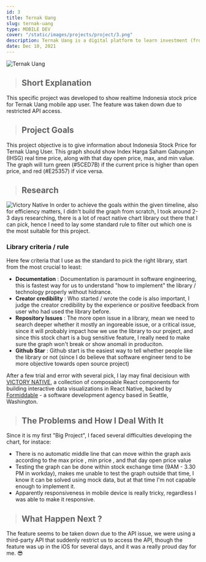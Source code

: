 ```yaml
---
id: 3
title: Ternak Uang
slug: ternak-uang
type: MOBILE DEV
cover: "/static/images/projects/project/3.png"
description: Ternak Uang is a digital platform to learn investment (from stocks, mutual funds, peer-to-peer, to cyptocurrency)
date: Dec 10, 2021
---
```


![Ternak Uang](/static/images/projects/project/3.png)

> ## Short Explanation

This specific project was developed to show realtime Indonesia stock price for Ternak Uang mobile app user. The feature was taken down due to restricted API access.

> ## Project Goals

This project objective is to give information about Indonesia Stock Price for Ternak Uang User. This graph should show Index Harga Saham Gabungan (IHSG) real time price, along with that day open price, max, and min value. The graph will turn green (#5CED7B) if the current price is higher than open price, and red (#E25357) if vice versa.

> ## Research

![Victory Native](https://blog.logrocket.com/wp-content/uploads/2020/11/victory-native.gif)
In order to achieve the goals within the given timeline, also for efficiency matters, I didn't build the graph from scratch, I took around 2-3 days researching, there is a lot of react native chart library out there that I can pick, hence I need to lay some standard rule to filter out which one is the most suitable for this project.

### Library criteria / rule

Here few criteria that I use as the standard to pick the right library, start from the most crucial to least:

- **Documentation** : Documentation is paramount in software engineering, this is fastest way for us to understand "how to implement" the library / technology properly without hidrance.
- **Creator credibility** : Who started / wrote the code is also important, I judge the creator credibility by the experience or positive feedback from user who had used the library before.
- **Repository Issues** : The more open issue in a library, mean we need to search deeper whether it mostly an ingoreable issue, or a critical issue, since it will probably impact how we use the library to our project, and since this stock chart is a bug sensitive feature, I really need to make sure the graph won't break or show anomali in produciton.
- **Github Star** : Github start is the easiest way to tell whether people like the library or not (since I do believe that software engineer tend to be more objective towards open source project)

After a few trial and error with several pick, I lay may final decisioun with [VICTORY NATIVE](https://github.com/FormidableLabs/victory), a collection of composable React components for building interactive data visualizations in React Native, backed by [Formiddable](https://formidable.com/) - a software development agency based in Seattle, Washington.

> ## The Problems and How I Deal With It

Since it is my first "Big Project", I faced several difficulties developing the chart, for instace:

- There is no automatic middle line that can move within the graph axis according to the max price , min price , and that day open price value
- Testing the graph can be done within stock exchange time (9AM - 3.30 PM in workday), makes me unable to test the graph outside that time, I know it can be solved using mock data, but at that time I'm not capable enough to implement it.
- Apparently responsiveness in mobile device is really tricky, regardless I was able to make it responsive.

> ## What Happen Next ?

The feature seems to be taken down due to the API issue, we were using a third-party API that suddenly restrict us to access the API, though the feature was up in the iOS for several days, and it was a really proud day for me. 😎
